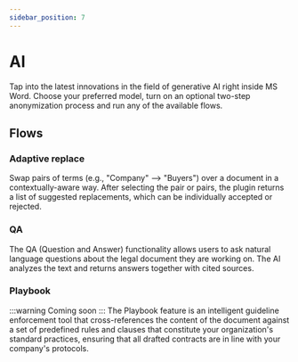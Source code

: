```yaml
---
sidebar_position: 7
---
```


# AI

Tap into the latest innovations in the field of generative AI right inside MS Word.
Choose your preferred model, turn on an optional two-step anonymization process and run
any of the available flows.

## Flows

### Adaptive replace

Swap pairs of terms (e.g., "Company" –> "Buyers") over a document in a
contextually-aware way. After selecting the pair or pairs, the plugin returns a list of
suggested replacements, which can be individually accepted or rejected.

### QA

The QA (Question and Answer) functionality allows users to ask natural language
questions about the legal document they are working on. The AI analyzes the text and
returns answers together with cited sources.

### Playbook

:::warning Coming soon
:::
The Playbook feature is an intelligent guideline enforcement tool that cross-references
the content of the document against a set of predefined rules and clauses that
constitute your organization's standard practices, ensuring that all drafted contracts
are in line with your company's protocols.
